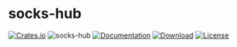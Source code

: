 # socks-hub

[![Crates.io](https://img.shields.io/crates/v/socks-hub.svg)](https://crates.io/crates/socks-hub)
![socks-hub](https://docs.rs/socks-hub/badge.svg)
[![Documentation](https://img.shields.io/badge/docs-release-brightgreen.svg?style=flat)](https://docs.rs/socks-hub)
[![Download](https://img.shields.io/crates/d/socks-hub.svg)](https://crates.io/crates/socks-hub)
[![License](https://img.shields.io/crates/l/socks-hub.svg?style=flat)](https://github.com/ssrlive/socks-hub/blob/master/LICENSE)
